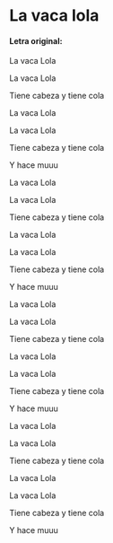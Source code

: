 # La vaca lola

#### Letra original:

La vaca Lola

La vaca Lola

Tiene cabeza y tiene cola

La vaca Lola

La vaca Lola

Tiene cabeza y tiene cola

Y hace muuu

La vaca Lola

La vaca Lola

Tiene cabeza y tiene cola

La vaca Lola

La vaca Lola

Tiene cabeza y tiene cola

Y hace muuu

La vaca Lola

La vaca Lola

Tiene cabeza y tiene cola

La vaca Lola

La vaca Lola

Tiene cabeza y tiene cola

Y hace muuu

La vaca Lola

La vaca Lola

Tiene cabeza y tiene cola

La vaca Lola

La vaca Lola

Tiene cabeza y tiene cola

Y hace muuu
